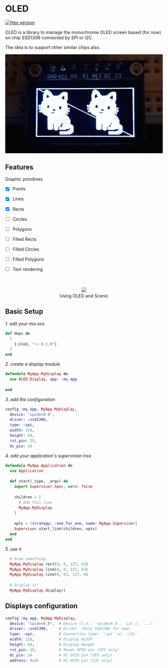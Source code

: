 # OLED

[![Hex version](https://img.shields.io/hexpm/v/oled.svg "Hex version")](https://hex.pm/packages/oled)


OLED is a library to manage the monochrome OLED screen based (for now) on chip SSD1306 connected by SPI or I2C.

The idea is to support other similar chips also.

![Sample](images/sample.jpeg)

## Features

Graphic primitives
- [x] Points
- [x] Lines
- [x] Rects
- [ ] Circles
- [ ] Polygons
- [ ] Filled Rects
- [ ] Filled Circles
- [ ] Filled Polygons
- [ ] Text rendering



<p align="center">
  <br>
  <br>
  <img src="images/scenic_preview.gif"><br>
  Using OLED and Scenic
  <br>
</p>




## Basic Setup

*1. edit your mix.exs*

```elixir
def deps do
  [
    {:oled, "~> 0.1.0"}
  ]
end
```

*2. create a display module*

```elixir
defmodule MyApp.MyDisplay do
  use OLED.Display, app: :my_app

end
```

*3. add the configuration*

```elixir
config :my_app, MyApp.MyDisplay,
  device: "spidev0.0",
  driver: :ssd1306,
  type: :spi,
  width: 128,
  height: 64,
  rst_pin: 25,
  dc_pin: 24
```

*4. add your application's supervision tree*
```elixir
defmodule MyApp.Application do
  use Application

  def start(_type, _args) do
    import Supervisor.Spec, warn: false

    children = [
      # Add this line
      MyApp.MyDisplay
    ]

    opts = [strategy: :one_for_one, name: MyApp.Supervisor]
    Supervisor.start_link(children, opts)
  end
end
```

*5. use it*

```elixir
  # Draw something
  MyApp.MyDisplay.rect(0, 0, 127, 63)
  MyApp.MyDisplay.line(0, 0, 127, 63)
  MyApp.MyDisplay.line(0, 63, 127, 0)

  # Display it!
  MyApp.MyDisplay.display()
```

## Displays configuration

```elixir
config :my_app, MyApp.MyDisplay,
  device: "spidev0.0",  # Device (i.e.: `spidev0.0`, `i2c-1`, ...)
  driver: :ssd1306,     # Driver. (Only SSD1306 for now)
  type: :spi,           # Connection type: `:spi` or `:i2c`
  width: 128,           # Display Width
  height: 64,           # Display Height
  rst_pin: 25,          # Reset GPIO pin (SPI only)
  dc_pin: 24            # DC GPIO pin (SPI only)
  address: 0x3C         # DC GPIO pin (I2C only)
```

